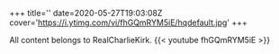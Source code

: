 +++
title=''
date=2020-05-27T19:03:08Z
cover='https://i.ytimg.com/vi/fhGQmRYM5iE/hqdefault.jpg'
+++

All content belongs to RealCharlieKirk.
{{< youtube fhGQmRYM5iE >}}
